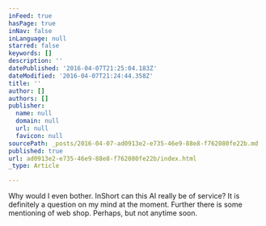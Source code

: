 ```yaml
---
inFeed: true
hasPage: true
inNav: false
inLanguage: null
starred: false
keywords: []
description: ''
datePublished: '2016-04-07T21:25:04.183Z'
dateModified: '2016-04-07T21:24:44.358Z'
title: ''
author: []
authors: []
publisher:
  name: null
  domain: null
  url: null
  favicon: null
sourcePath: _posts/2016-04-07-ad0913e2-e735-46e9-88e8-f762080fe22b.md
published: true
url: ad0913e2-e735-46e9-88e8-f762080fe22b/index.html
_type: Article

---
```

Why would I even bother. InShort can this AI really be of service? It is definitely a question on my mind at the moment. Further there is some mentioning of web shop. Perhaps, but not anytime soon.